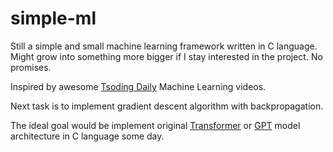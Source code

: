 # simple-ml

Still a simple and small machine learning framework written in C language. Might grow into something more bigger if I stay interested in the project. No promises.

Inspired by awesome [Tsoding Daily](https://youtu.be/L1TbWe8bVOc) Machine Learning videos.

Next task is to implement gradient descent algorithm with backpropagation.

The ideal goal would be implement original [Transformer](https://arxiv.org/abs/1706.03762) or [GPT](https://youtu.be/kCc8FmEb1nY) model architecture in C language some day.
